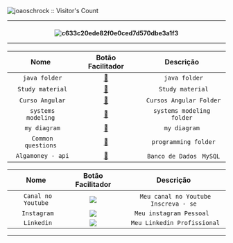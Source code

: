 <p align="left"><img src="https://profile-counter.glitch.me/{joaoschrock}/count.svg" alt="joaoschrock :: Visitor's Count" /></p>
<hr>
<h4 align="center">
 
![c633c20ede82f0e0ced7d570dbe3a1f3](https://user-images.githubusercontent.com/70382532/138322189-2db8df52-9dcb-40a0-88a8-c365466bd33d.gif)

<div> 
 
 <hr>
 
 <div>

</div>
    
<div 


### [](/)


<div align="center">

|   Nome   |  Botão Facilitador    |    Descrição    |
| :---:         |     :---:      |          :---: |
| ` java folder` | [📂](https://github.com/JoaoSchrock/Java/)     | ` java folder` |
| ` Study material` | [📂](https://github.com/JoaoSchrock/Study-material/)     | ` Study material` |
| ` Curso Angular` | [📂](https://github.com/JoaoSchrock/curso-angular-rest-spring-boot-api/)     | ` Cursos Angular Folder` |
| ` systems modeling` | [📂]( https://github.com/JoaoSchrock/Projeto-de-Software/tree/main/)     | `systems modeling folder` |
| ` my diagram` | [📂]( https://github.com/JoaoSchrock/my-diagram/)     | `my diagram` |
| ` Common questions`     | [📂](https://github.com/JoaoSchrock/Curiosidades/) | ` programming folder`      |
| ` Algamoney - api`     | [📂](https://github.com/JoaoSchrock/Framework/) | ` Banco de Dados` ` MySQL`       |


|   Nome   |  Botão Facilitador    |    Descrição    |
| :---:         |     :---:      |          :---: |
| ` Canal no Youtube`     | <a href="https://www.youtube.com/channel/UCY1ZlKV-bSjpBNw4GkXboBA" target="_blank"><img src="https://img.shields.io/badge/YouTube-FF0000?style=for-the-badge&logo=youtube&logoColor=white" target="_blank"></a> | ` Meu canal no Youtube` ` Inscreva - se`       |
| ` Instagram`     | <a href="https://www.instagram.com/joaoschrock/" target="_blank"><img src="https://img.shields.io/badge/-Instagram-%23E4405F?style=for-the-badge&logo=instagram&logoColor=white" target="_blank"></a> | `Meu instagram Pessoal `   |
| ` Linkedin`     | <a href="https://www.linkedin.com/in/joaoschrock/" target="_blank"><img src="https://img.shields.io/badge/-LinkedIn-%230077B5?style=for-the-badge&logo=linkedin&logoColor=white" target="_blank"></a> | ` Meu Linkedin Profissional`
<hr>




